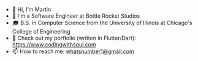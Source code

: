 - 👋 Hi, I’m Martin
- 💼 I'm a Software Engineer at Bottle Rocket Studios 
- 🎓 B.S. in Computer Science from the University of Illinois at Chicago's College of Engineering
- 🌱 Check out my porftolio (written in Flutter/Dart): https://www.codingwithsoul.com
- 📫 How to reach me: 
    whatsnumber1@gmail.com
